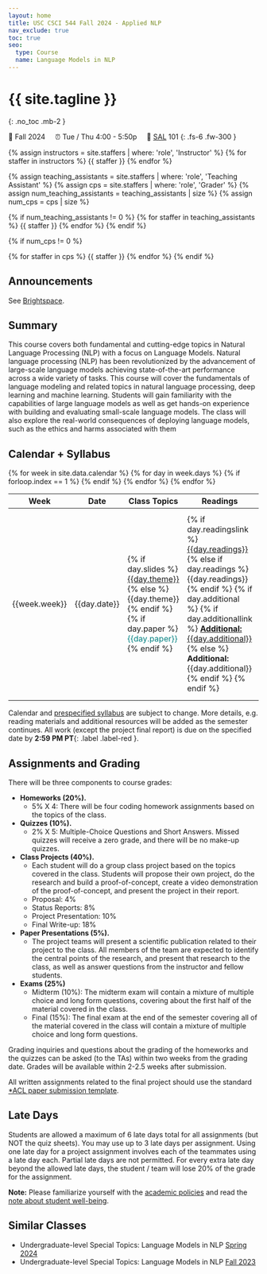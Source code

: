 ```yaml
---
layout: home
title: USC CSCI 544 Fall 2024 - Applied NLP
nav_exclude: true
toc: true
seo:
  type: Course
  name: Language Models in NLP
---
```


# {{ site.tagline }}
{: .no_toc .mb-2 }
<!-- {{ site.description }} -->
🍂 Fall 2024 &nbsp; &nbsp; ⏰  Tue / Thu 4:00 - 5:50p  &nbsp; &nbsp; 📍 [SAL](https://maps.usc.edu/?id=1928&reference=DMC#!m/552467?share) 101
{: .fs-6 .fw-300 }

{% assign instructors = site.staffers | where: 'role', 'Instructor' %}
{% for staffer in instructors %}
{{ staffer }}
{% endfor %}

{% assign teaching_assistants = site.staffers | where: 'role', 'Teaching Assistant' %}
{% assign cps = site.staffers | where: 'role', 'Grader' %}
{% assign num_teaching_assistants = teaching_assistants | size %}
{% assign num_cps = cps | size %}

{% if num_teaching_assistants != 0 %}
{% for staffer in teaching_assistants %}
{{ staffer }}
{% endfor %}
{% endif %}

{% if num_cps != 0 %}

{% for staffer in cps %}
{{ staffer }}
{% endfor %}
{% endif %}


## Announcements

See [Brightspace](https://brightspace.usc.edu/d2l/lms/news/main.d2l?ou=114109).

<!-- {% assign announcements = site.announcements | reverse %}
{% for announcement in announcements %}
{{ announcement }}
{% endfor %} -->

## Summary

This course covers both fundamental and cutting-edge topics in Natural Language Processing (NLP) with a focus on Language Models. Natural language processing (NLP) has been revolutionized by the advancement of large-scale language models achieving state-of-the-art performance across a wide variety of tasks. This course will cover the fundamentals of language modeling and related topics in natural language processing, deep learning and machine learning. Students will gain familiarity with the capabilities of large language models as well as get hands-on experience with building and evaluating small-scale language models. The class will also explore the real-world consequences of deploying language models, such as the ethics and harms associated with them

## Calendar + Syllabus

<table>
  <thead>
  <tr>
    <th width="5%">Week</th>
    <th width="5%">Date</th>
    <th width="30%">Class Topics</th>
    <th width="40%">Readings</th>
    <th width="13%">Work Due</th>
  </tr>
  </thead>
  <tbody>
  {% for week in site.data.calendar %}
    {% for day in week.days %}
      <tr>
        {% if forloop.index == 1 %}
        <td rowspan="{{week.size}}">{{week.week}}</td>
        {% endif %}
        <td>{{day.date}}</td>
        <!-- <td>{{day.theme}}</td> -->
        <td class="cal-content">
        {% if day.slides %}
          <a href="{{day.slides}}">{{day.theme}}</a>
        {% else %}
          {{day.theme}}
        {% endif %}
        {% if day.paper %}
          <span style="color:teal">{{day.paper}}</span>
        {% endif %}
        </td>
        <td class="cal-content">
          {% if day.readingslink %}
            <a href="{{day.readingslink}}">{{day.readings}}</a>
          {% else if day.readings %}
            {{day.readings}}
          {% endif %}
          {% if day.additional %}
            {% if day.additionallink %}
              <a href="{{day.additionallink}}"><b>Additional:</b> {{day.additional}}</a>
            {% else %}
              <b>Additional:</b> {{day.additional}}
            {% endif %}
          {% endif %}
        </td>
        <td class="cal-content">
          {% if day.exam %}
            <span style="color:red">{{day.exam}}</span>
          {% endif %}
          {% if day.project %}
            <span style="color:blue">{{day.project}}; </span>
          {% endif %}
          {% if day.break %}
            <span style="color:green">{{day.break}}</span>
          {% endif %}
          {% if day.quiz %}
            <span style="color:fuchsia">{{day.quiz}}; </span>
          {% endif %}
          {% if day.due %}
              {{day.due}}
          {% endif %}
        </td>
      </tr>
    {% endfor %}
  {% endfor %}
  </tbody>
</table>


Calendar and [prespecified syllabus](https://web-app.usc.edu/soc/syllabus/20243/30249.pdf) are subject to change. More details, e.g. reading materials and additional resources will be added as the semester continues. All work (except the project final report) is due on the specified date by **2:59 PM PT**{: .label .label-red }.


## Assignments and Grading

There will be three components to course grades:

* **Homeworks (20%).**
  * 5% X 4: There will be four coding homework assignments based on the topics of the class.
* **Quizzes (10%).**
  * 2% X 5: Multiple-Choice Questions and Short Answers. Missed quizzes will receive a zero grade, and there will be no make-up quizzes.
* **Class Projects (40%).**
  * Each student will do a group class project based on the topics covered in the class.  Students will propose their own project, do the research and build a proof-of-concept, create a video demonstration of the proof-of-concept, and present the project in their report.
  * Proposal: 4%
  * Status Reports: 8%
  * Project Presentation: 10%
  * Final Write-up: 18%
* **Paper Presentations (5%).**
  * The project teams will present a scientific publication related to their project to the class. All members of the team are expected to identify the central points of the research, and present that research to the class, as well as answer questions from the instructor and fellow students.
* **Exams (25%)**
  * Midterm (10%): The midterm exam will contain a mixture of multiple choice and long form questions, covering about the first half of the material covered in the class.
  * Final (15%): The final exam at the end of the semester covering all of the material covered in the class will contain a mixture of multiple choice and long form questions.

Grading inquiries and questions about the grading of the homeworks and the quizzes can be asked (to the TAs) within two weeks from the grading date. Grades will be available within 2-2.5 weeks after submission.

All written assignments related to the final project should use the standard [*ACL paper submission template](https://github.com/acl-org/acl-style-files).


## Late Days

Students are allowed a maximum of 6 late days total for all assignments (but NOT the quiz sheets). You may use up to 3 late days per assignment. Using one late day for a project assignment involves each of the teammates using a late day each. Partial late days are not permitted. For every extra late day beyond the allowed late days, the student / team will lose 20% of the grade for the assignment.

**Note:** Please familiarize yourself with the [academic policies](details/policies/#policies) and read the [note about student well-being](details/policies/#student-well-being).


<!--
## Pre-Requisites

Students are required to have taken [CSCI-270 Introduction to Algorithms and Theory of Computing]() (4.0 units) as well as one of ([CSCI-360 Introduction to AI](), [CSCI-467 Introduction to Machine Learning]() or equivalent experience). Fluency with python programming is recommended. Please email the instructor for special circumstances or specific clarifications. -->


## Similar Classes

- Undergraduate-level Special Topics: Language Models in NLP [Spring 2024](https://swabhs.com/sp24-csci499-lm4nlp/)
  <!-- - See [previous class projects here](https://swabhs.com/fall23-csci499-lm4nlp/details/class-projects/). -->
- Undergraduate-level Special Topics: Language Models in NLP [Fall 2023](https://swabhs.com/fall23-csci499-lm4nlp/)
  <!-- - See [previous class projects here](https://swabhs.com/fall23-csci499-lm4nlp/details/class-projects/). -->